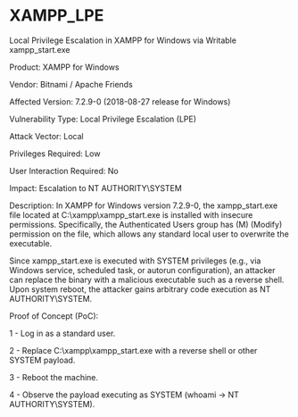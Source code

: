 # XAMPP_LPE
Local Privilege Escalation in XAMPP for Windows via Writable xampp_start.exe

Product:
XAMPP for Windows

Vendor:
Bitnami / Apache Friends

Affected Version:
7.2.9-0 (2018-08-27 release for Windows)

Vulnerability Type:
Local Privilege Escalation (LPE)

Attack Vector:
Local

Privileges Required:
Low

User Interaction Required:
No

Impact:
Escalation to NT AUTHORITY\SYSTEM

Description:
In XAMPP for Windows version 7.2.9-0, the xampp_start.exe file located at C:\xampp\xampp_start.exe is installed with insecure permissions. Specifically, the Authenticated Users group has (M) (Modify) permission on the file, which allows any standard local user to overwrite the executable.

Since xampp_start.exe is executed with SYSTEM privileges (e.g., via Windows service, scheduled task, or autorun configuration), an attacker can replace the binary with a malicious executable such as a reverse shell. Upon system reboot, the attacker gains arbitrary code execution as NT AUTHORITY\SYSTEM.

Proof of Concept (PoC):

1 - Log in as a standard user.

2 - Replace C:\xampp\xampp_start.exe with a reverse shell or other SYSTEM payload.

3 - Reboot the machine.

4 - Observe the payload executing as SYSTEM (whoami → NT AUTHORITY\SYSTEM).

